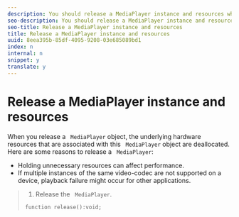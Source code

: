 ```yaml
---
description: You should release a MediaPlayer instance and resources when you no longer need the MediaResource.
seo-description: You should release a MediaPlayer instance and resources when you no longer need the MediaResource.
seo-title: Release a MediaPlayer instance and resources
title: Release a MediaPlayer instance and resources
uuid: 8eea395b-85df-4095-9208-03e685089bd1
index: n
internal: n
snippet: y
translate: y
---
```


# Release a MediaPlayer instance and resources

When you release a ` MediaPlayer` object, the underlying hardware resources that are associated with this ` MediaPlayer` object are deallocated. 
Here are some reasons to release a ` MediaPlayer`: 
* Holding unnecessary resources can affect performance.
* If multiple instances of the same video-codec are not supported on a device, playback failure might occur for other applications.


>1. Release the ` MediaPlayer`.
>
>   ```
>   function release():void;
>   ```
>

